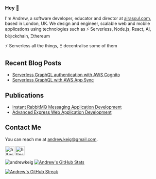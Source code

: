 ### Hey 👋

I'm Andrew, a software developer, educator and director at [airasoul.com](http://airasoul.com), based in London, UK.  We design and engineer, scalable web and mobile applications using technologies such as ⚡ Serverless, Node.js, React, AI, bl◎ckchain, Ξthereum

⚡ Serverless all the things, Ξ decentralise some of them

<h2>Recent Blog Posts</h2>
<ul>
  <li><a href="https://airasoul.com/serverless-graphql-authentication-with-cognito">Serverless GraphQL authentication with AWS Cognito</a></li>
  <li><a href="https://airasoul.com/serverless-graphql-with-appsync">Serverless GraphQL with AWS App Sync</a></li>
</ul>

<h2>Publications</h2>
<ul>
<li><a href="https://www.amazon.co.uk/Instant-RabbitMQ-Messaging-Application-Development-ebook/dp/B00CX2U2GA" rel="nofollow">Instant RabbitMQ Messaging Application Development </a></li>
<li><a href="https://www.amazon.co.uk/Advanced-Express-Web-Application-Development-ebook/dp/B00GX9FFDE" rel="nofollow">Advanced Express Web Application Development</a></li>
</ul>

<h2>Contact Me</h2>
<p>You can reach me at <a href="mailto:andrew.keig@gmail.com">andrew.keig@gmail.com</a>.</p>
<span>
<a href="https://twitter.com/airasoul" target="blank"><img align="center" src="https://cdn.jsdelivr.net/npm/simple-icons@3.0.1/icons/twitter.svg" alt="https://twitter.com/airasoul" height="30" width="30" /></a>
<a href="https://linkedin.com/in/andrewkeig/" target="blank"><img align="center" src="https://cdn.jsdelivr.net/npm/simple-icons@3.0.1/icons/linkedin.svg" alt="https://www.linkedin.com/in/andrewkeig/" height="30" width="30" /></a>
</span>

<p><img align="left" src="https://github-readme-stats.vercel.app/api/top-langs/?username=andrewkeig&layout=compact&hide=html" alt="andrewkeig" /></p>

[![Andrew's GitHub Stats](https://github-readme-stats.vercel.app/api?username=andrewkeig)](https://github.com/andrewkeig/github-readme-stats)

[![Andrew's GitHub Streak](https://github-readme-streak-stats.herokuapp.com?user=andrewkeig&hide_border=true)](https://git.io/streak-stats)
